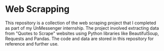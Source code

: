 # Web Scrapping
This repository is a collection of the web scraping project that I completed as part of my UnMessenger internship. The project involved extracting data from "Quotes to Scrape" websites using Python libraries like BeautifulSoup, Requests and Pandas. The code and data are stored in this repository for reference and further use.
